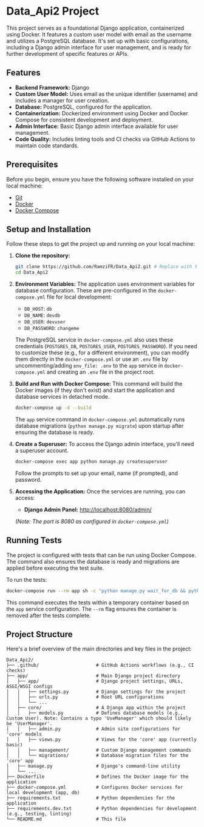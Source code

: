 # Data_Api2 Project

This project serves as a foundational Django application, containerized using Docker. It features a custom user model with email as the username and utilizes a PostgreSQL database. It's set up with basic configurations, including a Django admin interface for user management, and is ready for further development of specific features or APIs.

## Features

*   **Backend Framework:** Django
*   **Custom User Model:** Uses email as the unique identifier (username) and includes a manager for user creation.
*   **Database:** PostgreSQL, configured for the application.
*   **Containerization:** Dockerized environment using Docker and Docker Compose for consistent development and deployment.
*   **Admin Interface:** Basic Django admin interface available for user management.
*   **Code Quality:** Includes linting tools and CI checks via GitHub Actions to maintain code standards.

## Prerequisites

Before you begin, ensure you have the following software installed on your local machine:

*   [Git](https://git-scm.com/)
*   [Docker](https://www.docker.com/products/docker-desktop/)
*   [Docker Compose](https://docs.docker.com/compose/install/)

## Setup and Installation

Follow these steps to get the project up and running on your local machine:

1.  **Clone the repository:**
    ```bash
    git clone https://github.com/RamziFR/Data_Api2.git # Replace with the actual URL if different
    cd Data_Api2
    ```

2.  **Environment Variables:**
    The application uses environment variables for database configuration. These are pre-configured in the `docker-compose.yml` file for local development:
    *   `DB_HOST`: `db`
    *   `DB_NAME`: `devdb`
    *   `DB_USER`: `devuser`
    *   `DB_PASSWORD`: `changeme`

    The PostgreSQL service in `docker-compose.yml` also uses these credentials (`POSTGRES_DB`, `POSTGRES_USER`, `POSTGRES_PASSWORD`).
    If you need to customize these (e.g., for a different environment), you can modify them directly in the `docker-compose.yml` or use an `.env` file by uncommenting/adding `env_file: .env` to the `app` service in `docker-compose.yml` and creating an `.env` file in the project root.

3.  **Build and Run with Docker Compose:**
    This command will build the Docker images (if they don't exist) and start the application and database services in detached mode.
    ```bash
    docker-compose up -d --build
    ```
    The `app` service command in `docker-compose.yml` automatically runs database migrations (`python manage.py migrate`) upon startup after ensuring the database is ready.

4.  **Create a Superuser:**
    To access the Django admin interface, you'll need a superuser account.
    ```bash
    docker-compose exec app python manage.py createsuperuser
    ```
    Follow the prompts to set up your email, name (if prompted), and password.

5.  **Accessing the Application:**
    Once the services are running, you can access:
    *   **Django Admin Panel:** [http://localhost:8080/admin/](http://localhost:8080/admin/)

    *(Note: The port is 8080 as configured in `docker-compose.yml`)*

## Running Tests

The project is configured with tests that can be run using Docker Compose. The command also ensures the database is ready and migrations are applied before executing the test suite.

To run the tests:

```bash
docker-compose run --rm app sh -c "python manage.py wait_for_db && python manage.py migrate && python manage.py test"
```

This command executes the tests within a temporary container based on the `app` service configuration. The `--rm` flag ensures the container is removed after the tests complete.

## Project Structure

Here's a brief overview of the main directories and key files in the project:

```
Data_Api2/
├── .github/                     # GitHub Actions workflows (e.g., CI checks)
├── app/                         # Main Django project directory
│   ├── app/                     # Django project settings, URLs, ASGI/WSGI configs
│   │   ├── settings.py          # Django settings for the project
│   │   ├── urls.py              # Root URL configurations
│   │   └── ...
│   ├── core/                    # A Django app within the project
│   │   ├── models.py            # Defines database models (e.g., Custom User). Note: Contains a typo 'UseManager' which should likely be 'UserManager'.
│   │   ├── admin.py             # Admin site configurations for 'core' models
│   │   ├── views.py             # Views for the 'core' app (currently basic)
│   │   ├── management/          # Custom Django management commands
│   │   └── migrations/          # Database migration files for the 'core' app
│   ├── manage.py                # Django's command-line utility
│   └── ...
├── Dockerfile                   # Defines the Docker image for the application
├── docker-compose.yml           # Configures Docker services for local development (app, db)
├── requirements.txt             # Python dependencies for the application
├── requirements.dev.txt         # Python dependencies for development (e.g., testing, linting)
└── README.md                    # This file
```